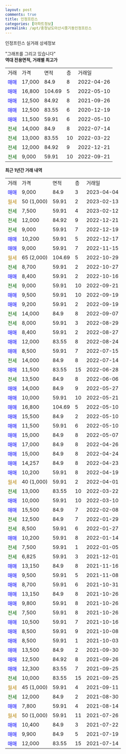 ```yaml
---
layout: post
comments: true
title: 인정프린스
categories: [아파트정보]
permalink: /apt/충청남도아산시풍기동인정프린스
---
```


인정프린스 실거래 상세정보

<script type="text/javascript">
  google.charts.load('current', {'packages':['line', 'corechart']});
  google.charts.setOnLoadCallback(drawChart);

  function drawChart() {
    var data = new google.visualization.DataTable();
    data.addColumn('date', '거래일');
    data.addColumn('number', "매매");
    data.addColumn('number', "전세");
    data.addColumn('number', "전매");

    data.addRows([[new Date(Date.parse("2023-04-04")), 9000, null, null], [new Date(Date.parse("2023-02-13")), null, null, null], [new Date(Date.parse("2023-02-12")), null, 7500, null], [new Date(Date.parse("2022-12-21")), null, 12000, null], [new Date(Date.parse("2022-12-19")), null, 9000, null], [new Date(Date.parse("2022-12-17")), 10200, null, null], [new Date(Date.parse("2022-11-15")), 9000, null, null], [new Date(Date.parse("2022-10-29")), null, null, null], [new Date(Date.parse("2022-10-27")), null, 8700, null], [new Date(Date.parse("2022-10-16")), 8400, null, null], [new Date(Date.parse("2022-09-21")), null, 9000, null], [new Date(Date.parse("2022-09-19")), 9500, null, null], [new Date(Date.parse("2022-09-19")), 9200, null, null], [new Date(Date.parse("2022-09-07")), null, 14000, null], [new Date(Date.parse("2022-08-29")), null, 8000, null], [new Date(Date.parse("2022-08-27")), 8400, null, null], [new Date(Date.parse("2022-08-24")), 12000, null, null], [new Date(Date.parse("2022-07-15")), 8500, null, null], [new Date(Date.parse("2022-07-14")), null, 14000, null], [new Date(Date.parse("2022-06-28")), 11500, null, null], [new Date(Date.parse("2022-06-06")), null, 13500, null], [new Date(Date.parse("2022-05-27")), 14000, null, null], [new Date(Date.parse("2022-05-21")), 10000, null, null], [new Date(Date.parse("2022-05-10")), 16800, null, null], [new Date(Date.parse("2022-05-10")), 15500, null, null], [new Date(Date.parse("2022-05-10")), 11500, null, null], [new Date(Date.parse("2022-05-07")), 15000, null, null], [new Date(Date.parse("2022-04-26")), 17000, null, null], [new Date(Date.parse("2022-04-24")), 15000, null, null], [new Date(Date.parse("2022-04-23")), 14257, null, null], [new Date(Date.parse("2022-04-19")), 10200, null, null], [new Date(Date.parse("2022-04-01")), null, null, null], [new Date(Date.parse("2022-03-22")), null, 13000, null], [new Date(Date.parse("2022-03-10")), 10000, null, null], [new Date(Date.parse("2022-02-08")), 15500, null, null], [new Date(Date.parse("2022-01-29")), null, 12500, null], [new Date(Date.parse("2022-01-27")), null, 8500, null], [new Date(Date.parse("2022-01-14")), 10200, null, null], [new Date(Date.parse("2022-01-05")), null, 7500, null], [new Date(Date.parse("2021-12-01")), null, 6825, null], [new Date(Date.parse("2021-11-16")), 13150, null, null], [new Date(Date.parse("2021-11-08")), 9500, null, null], [new Date(Date.parse("2021-10-31")), 8700, null, null], [new Date(Date.parse("2021-10-26")), 13150, null, null], [new Date(Date.parse("2021-10-26")), 9800, null, null], [new Date(Date.parse("2021-10-26")), null, 7500, null], [new Date(Date.parse("2021-10-16")), 10500, null, null], [new Date(Date.parse("2021-10-08")), 8500, null, null], [new Date(Date.parse("2021-10-03")), 8500, null, null], [new Date(Date.parse("2021-09-30")), 13500, null, null], [new Date(Date.parse("2021-09-26")), 12500, null, null], [new Date(Date.parse("2021-09-25")), 12300, null, null], [new Date(Date.parse("2021-09-25")), null, 10000, null], [new Date(Date.parse("2021-09-11")), null, null, null], [new Date(Date.parse("2021-08-30")), null, 12000, null], [new Date(Date.parse("2021-08-14")), 7800, null, null], [new Date(Date.parse("2021-07-26")), null, null, null], [new Date(Date.parse("2021-07-22")), 10400, null, null], [new Date(Date.parse("2021-07-19")), 9900, null, null], [new Date(Date.parse("2021-07-14")), 12000, null, null]]);

    var options = {
      hAxis: {
        format: 'yyyy/MM/dd'
      },    
      lineWidth: 0,
      pointsVisible: true,    
      title: '최근 1년간 유형별 실거래가 분포',
      legend: { position: 'bottom' }
    };

    var formatter = new google.visualization.NumberFormat({pattern:'###,###'} );
    formatter.format(data, 1);
    formatter.format(data, 2);
    
    setTimeout(function() {
        var chart = new google.visualization.LineChart(document.getElementById('columnchart_material'));
        chart.draw(data, (options));
        document.getElementById('loading').style.display = 'none';
    }, 200);
  }
</script>


<div id="loading" style="z-index:20; display: block; margin-left: 0px">"그래프를 그리고 있습니다"</div>
<div id="columnchart_material" style="width: 95%; margin-left: 0px; display: block"></div>
<!-- contents start -->
<b>역대 전용면적, 거래별 최고가</b>
<table class="sortable">
    <tr>
      <td>거래</td>
      <td>가격</td>
      <td>면적</td>
      <td>층</td>
      <td>거래일</td>
    </tr>
        <tr>
          <td><a style="color: blue">매매</a></td>
          <td>17,000</td>
          <td>84.9</td>
          <td>8</td>
          <td>2022-04-26</td>
        </tr>            <tr>
          <td><a style="color: blue">매매</a></td>
          <td>16,800</td>
          <td>104.69</td>
          <td>5</td>
          <td>2022-05-10</td>
        </tr>            <tr>
          <td><a style="color: blue">매매</a></td>
          <td>12,500</td>
          <td>84.92</td>
          <td>8</td>
          <td>2021-09-26</td>
        </tr>            <tr>
          <td><a style="color: blue">매매</a></td>
          <td>12,500</td>
          <td>83.55</td>
          <td>6</td>
          <td>2020-12-19</td>
        </tr>            <tr>
          <td><a style="color: blue">매매</a></td>
          <td>11,500</td>
          <td>59.91</td>
          <td>6</td>
          <td>2022-05-10</td>
        </tr>        
        <tr>
              <td><a style="color: darkgreen">전세</a></td>
              <td>14,000</td>
              <td>84.9</td>
              <td>8</td>
              <td>2022-07-14</td>
            </tr>            <tr>
              <td><a style="color: darkgreen">전세</a></td>
              <td>13,000</td>
              <td>83.55</td>
              <td>10</td>
              <td>2022-03-22</td>
            </tr>            <tr>
              <td><a style="color: darkgreen">전세</a></td>
              <td>12,000</td>
              <td>84.92</td>
              <td>9</td>
              <td>2022-12-21</td>
            </tr>            <tr>
              <td><a style="color: darkgreen">전세</a></td>
              <td>9,000</td>
              <td>59.91</td>
              <td>10</td>
              <td>2022-09-21</td>
            </tr>        
    
</table>

<b>최근 1년간 거래 내역</b>

<table class="sortable">
    <tr>
      <td>거래</td>
      <td>가격</td>
      <td>면적</td>
      <td>층</td>
      <td>거래일</td>
    </tr>
    <tr>
      <td><a style="color: blue">매매</a></td>
      <td>9,000</td>
      <td>84.9</td>
      <td>3</td>
      <td>2023-04-04</td>
    </tr>          <tr>
      <td><a style="color: darkgoldenrod">월세</a></td>
      <td>50 (1,000)</td>
      <td>59.91</td>
      <td>2</td>
      <td>2023-02-13</td>
    </tr>          <tr>
      <td><a style="color: darkgreen">전세</a></td>
      <td>7,500</td>
      <td>59.91</td>
      <td>4</td>
      <td>2023-02-12</td>
    </tr>          <tr>
      <td><a style="color: darkgreen">전세</a></td>
      <td>12,000</td>
      <td>84.92</td>
      <td>9</td>
      <td>2022-12-21</td>
    </tr>          <tr>
      <td><a style="color: darkgreen">전세</a></td>
      <td>9,000</td>
      <td>59.91</td>
      <td>7</td>
      <td>2022-12-19</td>
    </tr>          <tr>
      <td><a style="color: blue">매매</a></td>
      <td>10,200</td>
      <td>59.91</td>
      <td>5</td>
      <td>2022-12-17</td>
    </tr>          <tr>
      <td><a style="color: blue">매매</a></td>
      <td>9,000</td>
      <td>59.91</td>
      <td>7</td>
      <td>2022-11-15</td>
    </tr>          <tr>
      <td><a style="color: darkgoldenrod">월세</a></td>
      <td>65 (2,000)</td>
      <td>104.69</td>
      <td>5</td>
      <td>2022-10-29</td>
    </tr>          <tr>
      <td><a style="color: darkgreen">전세</a></td>
      <td>8,700</td>
      <td>59.91</td>
      <td>2</td>
      <td>2022-10-27</td>
    </tr>          <tr>
      <td><a style="color: blue">매매</a></td>
      <td>8,400</td>
      <td>59.91</td>
      <td>2</td>
      <td>2022-10-16</td>
    </tr>          <tr>
      <td><a style="color: darkgreen">전세</a></td>
      <td>9,000</td>
      <td>59.91</td>
      <td>10</td>
      <td>2022-09-21</td>
    </tr>          <tr>
      <td><a style="color: blue">매매</a></td>
      <td>9,500</td>
      <td>59.91</td>
      <td>10</td>
      <td>2022-09-19</td>
    </tr>          <tr>
      <td><a style="color: blue">매매</a></td>
      <td>9,200</td>
      <td>59.91</td>
      <td>2</td>
      <td>2022-09-19</td>
    </tr>          <tr>
      <td><a style="color: darkgreen">전세</a></td>
      <td>14,000</td>
      <td>84.9</td>
      <td>8</td>
      <td>2022-09-07</td>
    </tr>          <tr>
      <td><a style="color: darkgreen">전세</a></td>
      <td>8,000</td>
      <td>59.91</td>
      <td>3</td>
      <td>2022-08-29</td>
    </tr>          <tr>
      <td><a style="color: blue">매매</a></td>
      <td>8,400</td>
      <td>59.91</td>
      <td>2</td>
      <td>2022-08-27</td>
    </tr>          <tr>
      <td><a style="color: blue">매매</a></td>
      <td>12,000</td>
      <td>83.55</td>
      <td>8</td>
      <td>2022-08-24</td>
    </tr>          <tr>
      <td><a style="color: blue">매매</a></td>
      <td>8,500</td>
      <td>59.91</td>
      <td>7</td>
      <td>2022-07-15</td>
    </tr>          <tr>
      <td><a style="color: darkgreen">전세</a></td>
      <td>14,000</td>
      <td>84.9</td>
      <td>8</td>
      <td>2022-07-14</td>
    </tr>          <tr>
      <td><a style="color: blue">매매</a></td>
      <td>11,500</td>
      <td>83.55</td>
      <td>15</td>
      <td>2022-06-28</td>
    </tr>          <tr>
      <td><a style="color: darkgreen">전세</a></td>
      <td>13,500</td>
      <td>84.9</td>
      <td>8</td>
      <td>2022-06-06</td>
    </tr>          <tr>
      <td><a style="color: blue">매매</a></td>
      <td>14,000</td>
      <td>84.9</td>
      <td>9</td>
      <td>2022-05-27</td>
    </tr>          <tr>
      <td><a style="color: blue">매매</a></td>
      <td>10,000</td>
      <td>59.91</td>
      <td>10</td>
      <td>2022-05-21</td>
    </tr>          <tr>
      <td><a style="color: blue">매매</a></td>
      <td>16,800</td>
      <td>104.69</td>
      <td>5</td>
      <td>2022-05-10</td>
    </tr>          <tr>
      <td><a style="color: blue">매매</a></td>
      <td>15,500</td>
      <td>84.9</td>
      <td>2</td>
      <td>2022-05-10</td>
    </tr>          <tr>
      <td><a style="color: blue">매매</a></td>
      <td>11,500</td>
      <td>59.91</td>
      <td>6</td>
      <td>2022-05-10</td>
    </tr>          <tr>
      <td><a style="color: blue">매매</a></td>
      <td>15,000</td>
      <td>84.9</td>
      <td>8</td>
      <td>2022-05-07</td>
    </tr>          <tr>
      <td><a style="color: blue">매매</a></td>
      <td>17,000</td>
      <td>84.9</td>
      <td>8</td>
      <td>2022-04-26</td>
    </tr>          <tr>
      <td><a style="color: blue">매매</a></td>
      <td>15,000</td>
      <td>84.9</td>
      <td>8</td>
      <td>2022-04-24</td>
    </tr>          <tr>
      <td><a style="color: blue">매매</a></td>
      <td>14,257</td>
      <td>84.9</td>
      <td>8</td>
      <td>2022-04-23</td>
    </tr>          <tr>
      <td><a style="color: blue">매매</a></td>
      <td>10,200</td>
      <td>59.91</td>
      <td>8</td>
      <td>2022-04-19</td>
    </tr>          <tr>
      <td><a style="color: darkgoldenrod">월세</a></td>
      <td>40 (1,000)</td>
      <td>59.91</td>
      <td>2</td>
      <td>2022-04-01</td>
    </tr>          <tr>
      <td><a style="color: darkgreen">전세</a></td>
      <td>13,000</td>
      <td>83.55</td>
      <td>10</td>
      <td>2022-03-22</td>
    </tr>          <tr>
      <td><a style="color: blue">매매</a></td>
      <td>10,000</td>
      <td>59.91</td>
      <td>10</td>
      <td>2022-03-10</td>
    </tr>          <tr>
      <td><a style="color: blue">매매</a></td>
      <td>15,500</td>
      <td>84.9</td>
      <td>7</td>
      <td>2022-02-08</td>
    </tr>          <tr>
      <td><a style="color: darkgreen">전세</a></td>
      <td>12,500</td>
      <td>84.9</td>
      <td>7</td>
      <td>2022-01-29</td>
    </tr>          <tr>
      <td><a style="color: darkgreen">전세</a></td>
      <td>8,500</td>
      <td>59.91</td>
      <td>6</td>
      <td>2022-01-27</td>
    </tr>          <tr>
      <td><a style="color: blue">매매</a></td>
      <td>10,200</td>
      <td>59.91</td>
      <td>8</td>
      <td>2022-01-14</td>
    </tr>          <tr>
      <td><a style="color: darkgreen">전세</a></td>
      <td>7,500</td>
      <td>59.91</td>
      <td>1</td>
      <td>2022-01-05</td>
    </tr>          <tr>
      <td><a style="color: darkgreen">전세</a></td>
      <td>6,825</td>
      <td>59.91</td>
      <td>3</td>
      <td>2021-12-01</td>
    </tr>          <tr>
      <td><a style="color: blue">매매</a></td>
      <td>13,150</td>
      <td>84.9</td>
      <td>8</td>
      <td>2021-11-16</td>
    </tr>          <tr>
      <td><a style="color: blue">매매</a></td>
      <td>9,500</td>
      <td>59.91</td>
      <td>5</td>
      <td>2021-11-08</td>
    </tr>          <tr>
      <td><a style="color: blue">매매</a></td>
      <td>8,700</td>
      <td>59.91</td>
      <td>6</td>
      <td>2021-10-31</td>
    </tr>          <tr>
      <td><a style="color: blue">매매</a></td>
      <td>13,150</td>
      <td>84.9</td>
      <td>8</td>
      <td>2021-10-26</td>
    </tr>          <tr>
      <td><a style="color: blue">매매</a></td>
      <td>9,800</td>
      <td>59.91</td>
      <td>8</td>
      <td>2021-10-26</td>
    </tr>          <tr>
      <td><a style="color: darkgreen">전세</a></td>
      <td>7,500</td>
      <td>59.91</td>
      <td>8</td>
      <td>2021-10-26</td>
    </tr>          <tr>
      <td><a style="color: blue">매매</a></td>
      <td>10,500</td>
      <td>59.91</td>
      <td>7</td>
      <td>2021-10-16</td>
    </tr>          <tr>
      <td><a style="color: blue">매매</a></td>
      <td>8,500</td>
      <td>59.91</td>
      <td>9</td>
      <td>2021-10-08</td>
    </tr>          <tr>
      <td><a style="color: blue">매매</a></td>
      <td>8,500</td>
      <td>59.91</td>
      <td>1</td>
      <td>2021-10-03</td>
    </tr>          <tr>
      <td><a style="color: blue">매매</a></td>
      <td>13,500</td>
      <td>84.9</td>
      <td>2</td>
      <td>2021-09-30</td>
    </tr>          <tr>
      <td><a style="color: blue">매매</a></td>
      <td>12,500</td>
      <td>84.92</td>
      <td>8</td>
      <td>2021-09-26</td>
    </tr>          <tr>
      <td><a style="color: blue">매매</a></td>
      <td>12,300</td>
      <td>83.55</td>
      <td>7</td>
      <td>2021-09-25</td>
    </tr>          <tr>
      <td><a style="color: darkgreen">전세</a></td>
      <td>10,000</td>
      <td>83.55</td>
      <td>15</td>
      <td>2021-09-25</td>
    </tr>          <tr>
      <td><a style="color: darkgoldenrod">월세</a></td>
      <td>45 (1,000)</td>
      <td>59.91</td>
      <td>4</td>
      <td>2021-09-11</td>
    </tr>          <tr>
      <td><a style="color: darkgreen">전세</a></td>
      <td>12,000</td>
      <td>84.9</td>
      <td>2</td>
      <td>2021-08-30</td>
    </tr>          <tr>
      <td><a style="color: blue">매매</a></td>
      <td>7,800</td>
      <td>59.91</td>
      <td>4</td>
      <td>2021-08-14</td>
    </tr>          <tr>
      <td><a style="color: darkgoldenrod">월세</a></td>
      <td>50 (1,000)</td>
      <td>59.91</td>
      <td>11</td>
      <td>2021-07-26</td>
    </tr>          <tr>
      <td><a style="color: blue">매매</a></td>
      <td>10,400</td>
      <td>84.9</td>
      <td>3</td>
      <td>2021-07-22</td>
    </tr>          <tr>
      <td><a style="color: blue">매매</a></td>
      <td>9,900</td>
      <td>84.9</td>
      <td>5</td>
      <td>2021-07-19</td>
    </tr>          <tr>
      <td><a style="color: blue">매매</a></td>
      <td>12,000</td>
      <td>83.55</td>
      <td>15</td>
      <td>2021-07-14</td>
    </tr>      </table>
<!-- contents end -->    

